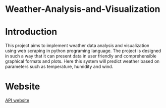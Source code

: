 # Weather-Analysis-and-Visualization
# Introduction
This project aims to implement weather data analysis and visualization using web scraping in python programing language. The project is designed in such a way that it can present data in user friendly and comprehensible graphical formats and plots. Here this system will predict weather based on parameters such as temperature, humidity and wind.




# Website

[API website](https://www.timeanddate.com/services/api/)
